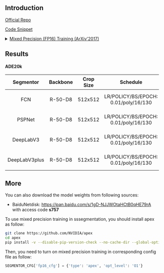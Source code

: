 ## Introduction

<a href="https://github.com/baidu-research/DeepBench">Official Repo</a>

<a href="https://github.com/SegmentationBLWX/sssegmentation/blob/main/ssseg/train.py">Code Snippet</a>

<details>
<summary align="left"><a href="https://arxiv.org/pdf/1710.03740.pdf">Mixed Precision (FP16) Training (ArXiv'2017)</a></summary>

```latex
@article{micikevicius2017mixed,
    title={Mixed precision training},
    author={Micikevicius, Paulius and Narang, Sharan and Alben, Jonah and Diamos, Gregory and Elsen, Erich and Garcia, David and Ginsburg, Boris and Houston, Michael and Kuchaiev, Oleksii and Venkatesh, Ganesh and others},
    journal={arXiv preprint arXiv:1710.03740},
    year={2017}
}
```

</details>


## Results

#### ADE20k
| Segmentor     | Backbone    | Crop Size  | Schedule                             | Train/Eval Set  | mIoU   | Download                                                                                                                                                                                                                                                                                                                                                                                      |
| :-:           | :-:         | :-:        | :-:                                  | :-:             | :-:    | :-:                                                                                                                                                                                                                                                                                                                                                                                           |
| FCN           | R-50-D8     | 512x512    | LR/POLICY/BS/EPOCH: 0.01/poly/16/130 | train/val       | 36.67% | [cfg](https://raw.githubusercontent.com/SegmentationBLWX/sssegmentation/main/ssseg/configs/fcn/fcn_resnet50os8_ade20k.py) &#124; [model](https://github.com/SegmentationBLWX/modelstore/releases/download/ssseg_fp16/fcn_r50_ade20k.pth) &#124; [log](https://github.com/SegmentationBLWX/modelstore/releases/download/ssseg_fp16/fcn_r50_ade20k.log)                                         |
| PSPNet        | R-50-D8     | 512x512    | LR/POLICY/BS/EPOCH: 0.01/poly/16/130 | train/val       | 42.06% | [cfg](https://raw.githubusercontent.com/SegmentationBLWX/sssegmentation/main/ssseg/configs/pspnet/pspnet_resnet50os8_ade20k.py) &#124; [model](https://github.com/SegmentationBLWX/modelstore/releases/download/ssseg_fp16/pspnet_r50_ade20k.pth) &#124; [log](https://github.com/SegmentationBLWX/modelstore/releases/download/ssseg_fp16/pspnet_r50_ade20k.log)                             |
| DeepLabV3     | R-50-D8     | 512x512    | LR/POLICY/BS/EPOCH: 0.01/poly/16/130 | train/val       | 43.54% | [cfg](https://raw.githubusercontent.com/SegmentationBLWX/sssegmentation/main/ssseg/configs/deeplabv3/deeplabv3_resnet50os8_ade20k.py) &#124; [model](https://github.com/SegmentationBLWX/modelstore/releases/download/ssseg_fp16/deeplabv3_r50_ade20k.pth) &#124; [log](https://github.com/SegmentationBLWX/modelstore/releases/download/ssseg_fp16/deeplabv3_r50_ade20k.log)                 |
| DeepLabV3plus | R-50-D8     | 512x512    | LR/POLICY/BS/EPOCH: 0.01/poly/16/130 | train/val       | 43.87% | [cfg](https://raw.githubusercontent.com/SegmentationBLWX/sssegmentation/main/ssseg/configs/deeplabv3plus/deeplabv3plus_resnet50os8_ade20k.py) &#124; [model](https://github.com/SegmentationBLWX/modelstore/releases/download/ssseg_fp16/deeplabv3plus_r50_ade20k.pth) &#124; [log](https://github.com/SegmentationBLWX/modelstore/releases/download/ssseg_fp16/deeplabv3plus_r50_ade20k.log) |


## More
You can also download the model weights from following sources:
- BaiduNetdisk: https://pan.baidu.com/s/1gD-NJJWOtaHCtB0qHE79rA with access code **s757**

To use mixed precision training in sssegmentation, you should install apex as follow:
```sh
git clone https://github.com/NVIDIA/apex
cd apex
pip install -v --disable-pip-version-check --no-cache-dir --global-option="--cpp_ext" --global-option="--cuda_ext" ./
```

Then, you need to turn on mixed precision training in corresponding config file as follow:
```python
SEGMENTOR_CFG['fp16_cfg'] = {'type': 'apex', 'opt_level': 'O1'}
```